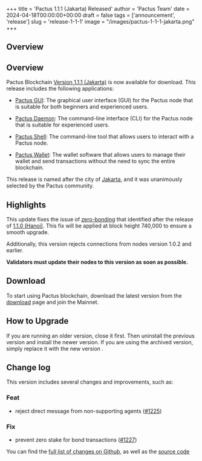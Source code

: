 +++
title = 'Pactus 1.1.1 (Jakarta) Released'
author = 'Pactus Team'
date = 2024-04-18T00:00:00+00:00
draft = false
tags = ['announcement', 'release']
slug = 'release-1-1-1'
image = "/images/pactus-1-1-1-jakarta.png"
+++

## Overview

## Overview

Pactus Blockchain [Version 1.1.1 (Jakarta)](https://github.com/pactus-project/pactus/releases/tag/v1.1.1)
is now available for download.
This release includes the following applications:

- [Pactus GUI](https://docs.pactus.org/get-started/pactus-gui/):
  The graphical user interface (GUI) for the Pactus node that is suitable
  for both beginners and experienced users.

- [Pactus Daemon](https://docs.pactus.org/get-started/pactus-daemon/):
  The command-line interface (CLI) for the Pactus node that is suitable for experienced users.

- [Pactus Shell](https://docs.pactus.org/tutorials/pactus-shell/):
  The command-line tool that allows users to interact with a Pactus node.

- [Pactus Wallet](https://docs.pactus.org/tutorials/pactus-wallet/):
  The wallet software that allows users to manage their wallet and send transactions
  without the need to sync the entire blockchain.

This release is named after the city of [Jakarta](https://en.wikipedia.org/wiki/Jakarta),
and it was unanimously selected by the Pactus community.

## Highlights

This update fixes the issue of [zero-bonding](https://github.com/pactus-project/pactus/issues/1223)
that identified after the release of [1.1.0 (Hanoi)](/2024/04/14/release-1-1-0).
This fix will be applied at block height 740,000 to ensure a smooth upgrade.

Additionally, this version rejects connections from nodes version 1.0.2 and earlier.

**Validators must update their nodes to this version as soon as possible.**

## Download

To start using Pactus blockchain, download the latest version from the [download](/download)
page and join the Mainnet.

## How to Upgrade

If you are running an older version, close it first.
Then uninstall the previous version and install the newer version.
If you are using the archived version, simply replace it with the new version .

## Change log

This version includes several changes and improvements, such as:

### Feat

- reject direct message from non-supporting agents ([#1225](https://github.com/pactus-project/pactus/pull/1225))

### Fix

- prevent zero stake for bond transactions ([#1227](https://github.com/pactus-project/pactus/pull/1227))

You can find the [full list of changes on Github](https://github.com/pactus-project/pactus/compare/v1.1.0...v1.1.1),
as well as the [source code](https://github.com/pactus-project/pactus/releases/tag/v1.1.1)
